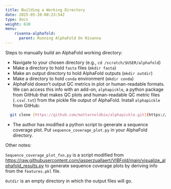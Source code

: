 ```yaml
---
title: Building a Working Directory
date: 2025-05-20-00:23:54Z
type: docs 
weight: 610
menu: 
    rivanna-alphafold:
      parent: Running AlphaFold On Rivanna
---
```


Steps to manually build an AlphaFold working directory:

* Navigate to your chosen directory (e.g., `cd /scratch/$USER/alphafold`)
* Make a directory to hold `fasta` files (`mkdir fasta`)
* Make an output directory to hold AlphaFold outputs (`mkdir outdir`)
* Make a directory to hold `conda` environment (`mkdir conda`)
* AlphaFold doesn’t output QC metrics in plot or human-readable formats. We can access this info with an add-on, `alphapickle`, a python package from GitHub that makes QC plots and human-readable QC metric files (`.csv`/`.txt`) from the pickle file output of AlphaFold. Install `alphapickle` from GitHub:
```bash
  git clone [https://github.com/mattarnoldbio/alphapickle.git](https://github.com/mattarnoldbio/alphapickle.git)
```
* The author has modified a python script to generate a sequence coverage plot. Put `sequence_coverage_plot.py` in your AlphaFold directory.

Other notes:

`Sequence_coverage_plot_fxn.py` is a script modified from https://raw.githubusercontent.com/jasperzuallaert/VIBFold/main/visualize_alphafold_results.py to generate sequence coverage plots by deriving info from the `features.pkl` file.

`Outdir` is an empty directory in which the output files will go.




